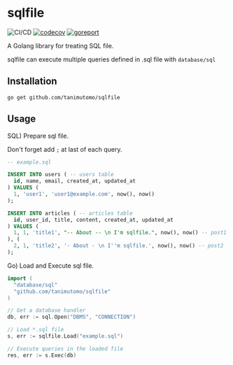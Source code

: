 # sqlfile

![CI/CD](https://github.com/tanimutomo/sqlfile/workflows/gotest/badge.svg)
[![codecov](https://codecov.io/gh/tanimutomo/sqlfile/branch/master/graph/badge.svg)](https://codecov.io/gh/tanimutomo/sqlfile)
[![goreport](https://goreportcard.com/badge/github.com/tanimutomo/sqlfile)](https://goreportcard.com/report/github.com/tanimutomo/sqlfile)

A Golang library for treating SQL file.

sqlfile can execute multiple queries defined in .sql file with `database/sql`

## Installation
```
go get github.com/tanimutomo/sqlfile
```

## Usage
SQL) Prepare sql file.

Don't forget add `;` at last of each query.
```sql
-- example.sql

INSERT INTO users ( -- users table
  id, name, email, created_at, updated_at
) VALUES (
  1, 'user1', 'user1@example.com', now(), now() 
);

INSERT INTO articles ( -- articles table
  id, user_id, title, content, created_at, updated_at
) VALUES (
  1, 1, 'title1', "-- About -- \n I'm sqlfile.", now(), now() -- post1
), (
  2, 1, 'title2', '- About - \n I''m sqlfile.', now(), now() -- post2
);
```

Go) Load and Execute sql file.
```go
import (
  "database/sql"
  "github.com/tanimutomo/sqlfile"
)

// Get a database handler
db, err := sql.Open("DBMS", "CONNECTION")

// Load *.sql file
s, err := sqlfile.Load("example.sql")

// Execute queries in the loaded file
res, err := s.Exec(db)
```
